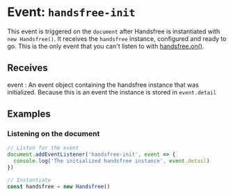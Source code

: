 # Event: `handsfree-init`

This event is triggered on the `document` after Handsfree is instantiated with `new Handsfree()`. It receives the `handsfree` instance, configured and ready to go. This is the only event that you can't listen to with [handsfree.on()](/ref/method/on).

## Receives

event
: An event object containing the handsfree instance that was initialized. Because this is an event the instance is stored in `event.detail`

## Examples

### Listening on the document

```js
// Listen for the event
document.addEventListener('handsfree-init', event => {
  console.log('The initialized handsfree instance', event.detail)
})

// Instantiate
const handsfree = new Handsfree()
```